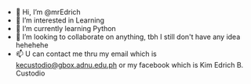 - 👋 Hi, I’m @mrEdrich
- 👀 I’m interested in Learning 
- 🌱 I’m currently learning Python
- 💞️ I’m looking to collaborate on anything, tbh I still don't have any idea hehehehe
- 📫 U can contact me thru my email which is kecustodio@gbox.adnu.edu.ph
                         or my facebook which is Kim Edrich B. Custodio  

<!---
mrEdrich/mrEdrich is a ✨ special ✨ repository because its `README.md` (this file) appears on your GitHub profile.
You can click the Preview link to take a look at your changes.
--->
